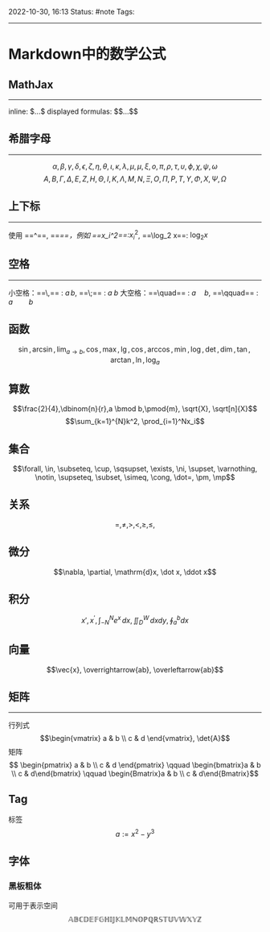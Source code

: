 2022-10-30, 16:13
Status: #note
Tags:

---

# Markdown中的数学公式

## MathJax
---
inline: \$...\$
displayed formulas: \$\$...\$\$

## 希腊字母
---
$$\alpha,\beta,\gamma,\delta,\epsilon,\zeta,\eta,\theta,\iota,\kappa,\lambda,\mu,\mu,\xi,o,\pi,\rho,\tau,\upsilon,\phi,\chi,\psi,\omega$$
$$A,B,\Gamma,\Delta,E,Z,H,\Theta,I,K,\Lambda,M,N,\Xi,O,\Pi,P,T,\Upsilon,\Phi,X,\Psi,\Omega$$



## 上下标
---
使用 ==^==, ==_==，例如 ==x_i^2==:_$x_i^2$, ==\\log_2 x==: $\log_2 x$

## 空格
---
小空格：==\\,== : $a\,b$, ==\\;== : $a\;b$
大空格：==\\quad== : $a\quad b$,  ==\\qquad== : $a\qquad b$

## 函数

$$\sin,\arcsin,\lim_{a\to b},\cos,\max,\lg,\cos,\arccos,\min,\log,\det,\dim,\tan,\arctan,\ln,\log_a$$
## 算数
$$\frac{2}{4},\dbinom{n}{r},a \bmod b,\pmod{m}, \sqrt{X}, \sqrt[n]{X}$$
$$\sum_{k=1}^{N}k^2, \prod_{i=1}^Nx_i$$
## 集合
$$\forall, \in, \subseteq, \cup, \sqsupset, \exists, \ni, \supset, \varnothing, \notin, \supseteq, \subset, \simeq, \cong, \dot=, \pm, \mp$$

## 关系
$$=,\ne,\gt,\lt,\ge,\le,$$

## 微分
$$\nabla, \partial, \mathrm{d}x, \dot x, \ddot x$$

## 积分
$$x',x^\prime,\int_{-N}^{N}e^x\,dx, \iint_{D}^{W}\,dxdy, \oint_{a}^{b}dx$$

## 向量

$$\vec{x}, \overrightarrow{ab}, \overleftarrow{ab}$$

## 矩阵
---
行列式 
$$\begin{vmatrix}
a & b \\
c & d
\end{vmatrix}, \det{A}$$
矩阵
$$
\begin{pmatrix}
a & b \\
c & d
\end{pmatrix}
\qquad
\begin{bmatrix}a & b \\ c & d\end{bmatrix}
\qquad
\begin{Bmatrix}a & b \\ c & d\end{Bmatrix}$$

## Tag
标签
$$a:=x^2-y^3 \tag{1}$$

## 字体
### 黑板粗体
可用于表示空间
$$\mathbb{ABCDEFGHIJKLMNOPQRSTUVWXYZ}$$